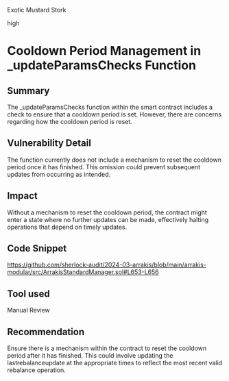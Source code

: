 Exotic Mustard Stork

high

# Cooldown Period Management in _updateParamsChecks Function

## Summary
The _updateParamsChecks function within the smart contract includes a check to ensure that a cooldown period is set. However, there are concerns regarding how the cooldown period is reset.

## Vulnerability Detail
The function currently does not include a mechanism to reset the cooldown period once it has finished. This omission could prevent subsequent updates from occurring as intended.

## Impact
Without a mechanism to reset the cooldown period, the contract might enter a state where no further updates can be made, effectively halting operations that depend on timely updates.

## Code Snippet
https://github.com/sherlock-audit/2024-03-arrakis/blob/main/arrakis-modular/src/ArrakisStandardManager.sol#L653-L656



## Tool used

Manual Review

## Recommendation
Ensure there is a mechanism within the contract to reset the cooldown period after it has finished. This could involve updating the lastrebalanceupdate at the appropriate times to reflect the most recent valid rebalance operation.
